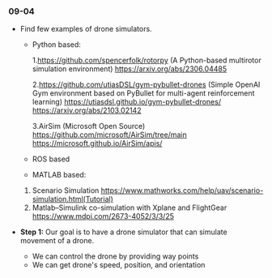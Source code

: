### 09-04
* Find few examples of drone simulators. 
  * Python based: 
    
    1.https://github.com/spencerfolk/rotorpy (A Python-based multirotor simulation environment)
    https://arxiv.org/abs/2306.04485 

    2.https://github.com/utiasDSL/gym-pybullet-drones (Simple OpenAI Gym environment based on PyBullet for multi-agent reinforcement learning)
    https://utiasdsl.github.io/gym-pybullet-drones/
    https://arxiv.org/abs/2103.02142

    3.AirSim (Microsoft Open Source)
    https://github.com/microsoft/AirSim/tree/main
    https://microsoft.github.io/AirSim/apis/

  * ROS based

  * MATLAB based:
  1. Scenario Simulation
    https://www.mathworks.com/help/uav/scenario-simulation.html(Tutorial)
  2. Matlab–Simulink co-simulation with Xplane and FlightGear
    https://www.mdpi.com/2673-4052/3/3/25

    

* **Step 1:** Our goal is to have a drone simulator that can simulate movement of a drone. 
  * We can control the drone by providing way points
  * We can get drone's speed, position, and orientation
